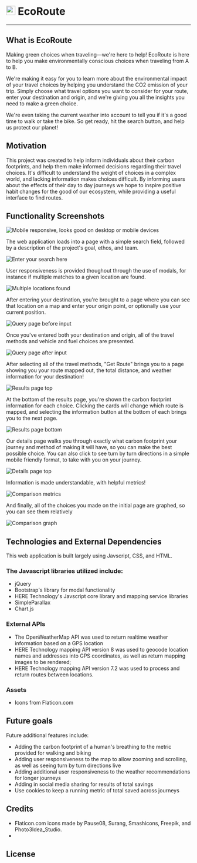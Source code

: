 # <img src="https://titanian229.github.io/EcoRoute/assets/icons/nature.png" alt="EcoRouteLogo" width="25"/> EcoRoute
---
## What is EcoRoute

Making green choices when traveling—we're here to help!
EcoRoute is here to help you make environmentally conscious choices when traveling from A to B.

We're making it easy for you to learn more about the environmental impact of your travel choices by helping you understand the CO2 emission of your trip. Simply choose what travel options you want to consider for your route, enter your destination and origin, and we're giving you all the insights you need to make a green choice.

We're even taking the current weather into account to tell you if it's a good time to walk or take the bike. So get ready, hit the search button, and help us protect our planet!

## Motivation
This project was created to help inform individuals about their carbon footprints, and help them make informed decisions regarding their travel choices.  It's difficult to understand the weight of choices in a complex world, and lacking information makes choices difficult.  By informing users about the effects of their day to day journeys we hope to inspire positive habit changes for the good of our ecosystem, while providing a useful interface to find routes.

## Functionality Screenshots

![Mobile responsive, looks good on desktop or mobile devices][mockup]


The web application loads into a page with a simple search field, followed by a description of the project's goal, ethos, and team.

![Enter your search here][main-page]


User responsiveness is provided thoughout through the use of modals, for instance if multiple matches to a given location are found.

![Multiple locations found][multiple-location-modal]


After entering your destination, you're brought to a page where you can see that location on a map and enter your origin point, or optionally use your current position.

![Query page before input][query-before]


Once you've entered both your destination and origin, all of the travel methods and vehicle and fuel choices are presented.

![Query page after input][query-after]


After selecting all of the travel methods, "Get Route" brings you to a page showing you your route mapped out, the total distance, and weather information for your destination!

![Results page top][results-top]


At the bottom of the results page, you're shown the carbon footprint information for each choice.  Clicking the cards will change which route is mapped, and selecting the information button at the bottom of each brings you to the next page.

![Results page bottom][results-cards]


Our details page walks you through exactly what carbon footprint your journey and method of making it will have, so you can make the best possible choice.  You can also click  to see turn by turn directions in a simple mobile friendly format, to take with you on your journey.

![Details page top][details-top]


Information is made understandable, with helpful metrics!

![Comparison metrics][details-comparison]


And finally, all of the choices you made on the initial page are graphed, so you can see them relatively

![Comparison graph][details-comparison-graph]


## Technologies and External Dependencies

This web application is built largely using Javscript, CSS, and HTML.

### The Javascript libraries utilized include:
* jQuery
* Bootstrap's library for modal functionality
* HERE Technology's Javscript core library and mapping service libraries
* SimpleParallax
* Chart.js

### External APIs
* The OpenWeatherMap API was used to return realtime weather information based on a GPS location
* HERE Technology mapping API version 8 was used to geocode location names and addresses into GPS coordinates, as well as return mapping images to be rendered; 
* HERE Technology mapping API version 7.2 was used to process and return routes between locations.

### Assets
* Icons from Flaticon.com

## Future goals
Future additional features include:
* Adding the carbon footprint of a human's breathing to the metric provided for walking and biking
* Adding user responsiveness to the map to allow zooming and scrolling, as well as seeing turn by turn directions live
* Adding additional user responsiveness to the weather recommendations for longer journeys
* Adding in social media sharing for results of total savings
* Use cookies to keep a running metric of total saved across journeys

## Credits

* Flaticon.com icons made by Pause08, Surang, Smashicons, Freepik, and Photo3Idea_Studio.
* 

## License


[mockup]: https://titanian229.github.io/EcoRoute/assets/screenshots/mockup.png "Mockup"
[main-page]: https://titanian229.github.io/EcoRoute/assets/screenshots/main-page.jpg "Main Page"
[multiple-location-modal]: https://titanian229.github.io/EcoRoute/assets/screenshots/multiple-location-modal.jpg "Multiple Location Modal"
[query-before]: https://titanian229.github.io/EcoRoute/assets/screenshots/query-before-input.jpg "Query Page before input"
[query-after]: https://titanian229.github.io/EcoRoute/assets/screenshots/query-after-input.jpg "Query Page after input"
[results-top]: https://titanian229.github.io/EcoRoute/assets/screenshots/results-top.jpg "results page top"
[results-cards]: https://titanian229.github.io/EcoRoute/assets/screenshots/results-cards.jpg "results cards"
[route-options-expanded]: https://titanian229.github.io/EcoRoute/assets/screenshots/route-options-expanded.jpg "details page top"
[details-top]: https://titanian229.github.io/EcoRoute/assets/screenshots/details-top.jpg "details page bottom"
[details-comparison]: https://titanian229.github.io/EcoRoute/assets/screenshots/details-comparison.jpg "details comparison metrics"
[details-comparison-graph]: https://titanian229.github.io/EcoRoute/assets/screenshots/details-comparison-graph.jpg "details comparison graph"
